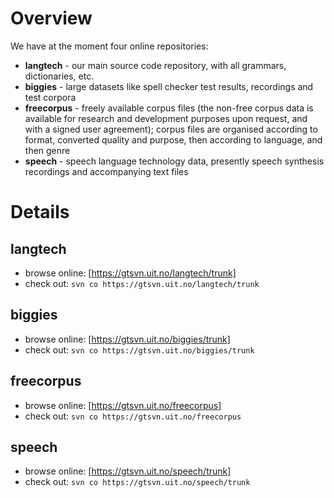 # Overview

We have at the moment four online repositories:

* **langtech** - our main source code repository, with all grammars, dictionaries, etc.
* **biggies** - large datasets like spell checker test results, recordings and test corpora
* **freecorpus** - freely available corpus files (the non-free corpus data is available for research and development purposes upon request, and with a signed user agreement); corpus files are organised according to format, converted quality and purpose, then according to language, and then genre
* **speech** - speech language technology data, presently speech synthesis recordings and accompanying text files

# Details

## langtech

* browse online: [https://gtsvn.uit.no/langtech/trunk]
* check out: `svn co https://gtsvn.uit.no/langtech/trunk`

## biggies

* browse online: [https://gtsvn.uit.no/biggies/trunk]
* check out: `svn co https://gtsvn.uit.no/biggies/trunk`

## freecorpus

* browse online: [https://gtsvn.uit.no/freecorpus]
* check out: `svn co https://gtsvn.uit.no/freecorpus`

## speech

* browse online: [https://gtsvn.uit.no/speech/trunk]
* check out: `svn co https://gtsvn.uit.no/speech/trunk`
